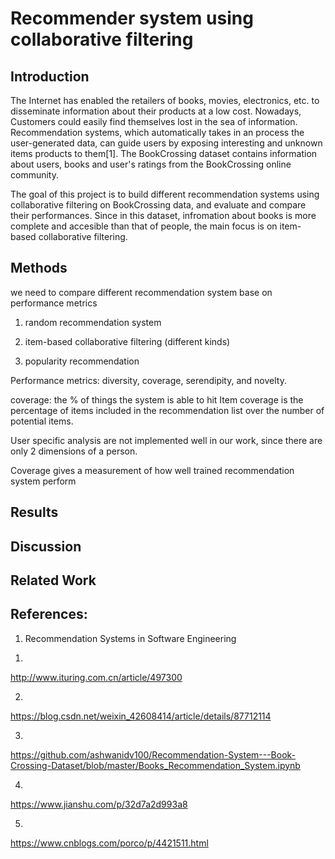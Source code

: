 # Recommender system using collaborative filtering

## Introduction
The Internet has enabled the retailers of books, movies, electronics, etc. to disseminate information about their products at a low cost. Nowadays, Customers could easily find themselves lost in the sea of information. Recommendation systems, which automatically takes in an process the user-generated data, can guide users by exposing interesting and unknown items products to them[1]. The BookCrossing dataset contains information about users, books and user's ratings from the BookCrossing online community. 

The goal of this project is to build different recommendation systems using collaborative filtering on BookCrossing data, and evaluate and compare their performances. Since in this dataset, infromation about books is more complete and accesible than that of people, the main focus is on item-based collaborative filtering. 

## Methods


we need to compare different recommendation system base on performance metrics 

1. random recommendation system 

2. item-based collaborative filtering (different kinds)

3. popularity recommendation

Performance metrics: 
diversity, coverage, serendipity, and novelty.

coverage: the % of things the system is able to hit 
Item coverage is the percentage of items included in the recommendation list over the number of potential items.

User specific analysis are not implemented well in our work, since there are only 
2 dimensions of a person.

Coverage gives a measurement of how well trained recommendation system perform 


## Results

## Discussion

## Related Work

## References:
1. Recommendation Systems in Software Engineering



1)
http://www.ituring.com.cn/article/497300


2)
https://blog.csdn.net/weixin_42608414/article/details/87712114

3)
https://github.com/ashwanidv100/Recommendation-System---Book-Crossing-Dataset/blob/master/Books_Recommendation_System.ipynb

4)
https://www.jianshu.com/p/32d7a2d993a8

5)
https://www.cnblogs.com/porco/p/4421511.html




